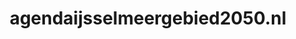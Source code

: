 ---
layout: post
title:  "agendaijsselmeergebied2050.nl"
internal_url:  "/data/agendaijsselmeergebied2050.nl.html"
categories: dutchgov
---